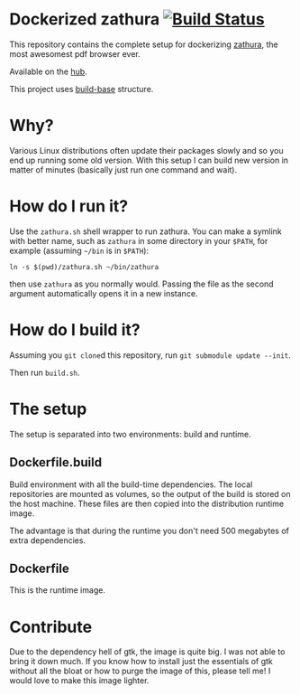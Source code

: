 # Dockerized zathura [![Build Status](https://semaphoreci.com/api/v1/github-fuco1/zathura-build/branches/master/shields_badge.svg)](https://semaphoreci.com/github-fuco1/zathura-build)

This repository contains the complete setup for dockerizing [zathura](https://pwmt.org/projects/zathura/), the most awesomest pdf browser ever.

Available on the [hub](https://hub.docker.com/r/fuco1/zathura/).

This project uses [build-base](https://github.com/Fuco1/build-base) structure.

# Why?

Various Linux distributions often update their packages slowly and so you end up running some old version.  With this setup I can build new version in matter of minutes (basically just run one command and wait).

# How do I run it?

Use the `zathura.sh` shell wrapper to run zathura.  You can make a symlink with better name, such as `zathura` in some directory in your `$PATH`, for example (assuming `~/bin` is in `$PATH`):

    ln -s $(pwd)/zathura.sh ~/bin/zathura

then use `zathura` as you normally would.  Passing the file as the second argument automatically opens it in a new instance.

# How do I build it?

Assuming you `git clone`d this repository, run `git submodule update --init`.

Then run `build.sh`.

# The setup

The setup is separated into two environments: build and runtime.

## Dockerfile.build

Build environment with all the build-time dependencies.  The local repositories are mounted as volumes, so the output of the build is stored on the host machine.  These files are then copied into the distribution runtime image.

The advantage is that during the runtime you don't need 500 megabytes of extra dependencies.

## Dockerfile

This is the runtime image.

# Contribute

Due to the dependency hell of gtk, the image is quite big.  I was not able to bring it down much.  If you know how to install just the essentials of gtk without all the bloat or how to purge the image of this, please tell me!  I would love to make this image lighter.
